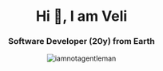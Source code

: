 <h1 align="center"> Hi 👋, I am Veli</h1>
<h3 align="center">Software Developer (20y) from Earth</h3>
<p align="center">
<img src="https://github-readme-stats.vercel.app/api?username=iamnotagentleman&bg_color=30,e96443,904e95&title_color=fff&text_color=fff"" alt="iamnotagentleman" />
</p>
